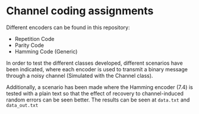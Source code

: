 # Channel coding assignments

Different encoders can be found in this repository:

- Repetition Code
- Parity Code
- Hamming Code (Generic)

In order to test the different classes developed, different scenarios have been indicated, where each encoder is used to transmit a binary message through a noisy channel (Simulated with the Channel class).

Additionally, a scenario has been made where the Hamming encoder (7.4) is tested with a plain text so that the effect of recovery to channel-induced random errors can be seen better. The results can be seen at ``data.txt`` and ``data_out.txt``

